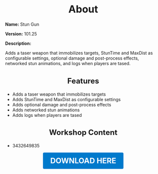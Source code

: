 <h1 style="text-align:center; font-size:2rem; font-weight:bold;">About</h1>

**Name:**
Stun Gun

**Version:**
101.25

**Description:**

Adds a taser weapon that immobilizes targets, StunTime and MaxDist as configurable settings, optional damage and post-process effects, networked stun animations, and logs when players are tased.

<h2 style="text-align:center; font-size:1.5rem; font-weight:bold;">Features</h2>

- Adds a taser weapon that immobilizes targets
- Adds StunTime and MaxDist as configurable settings
- Adds optional damage and post-process effects
- Adds networked stun animations
- Adds logs when players are tased


<h2 style="text-align:center; font-size:1.5rem; font-weight:bold;">Workshop Content</h2>

- 3432649835





<p align="center"><a href="https://github.com/LiliaFramework/Modules/raw/refs/heads/gh-pages/stungun.zip" style="display:inline-block;padding:12px 24px;font-size:1.5rem;font-weight:bold;text-decoration:none;color:#fff;background-color:var(--md-primary-fg-color,#007acc);border-radius:4px;">DOWNLOAD HERE</a></p>
